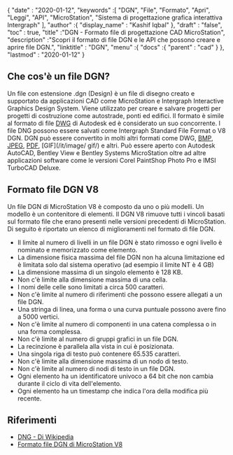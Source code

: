 {
  "date" : "2020-01-12",
  "keywords" :[ "DGN", "File", "Formato", "Apri", "Leggi", "API", "MicroStation", "Sistema di progettazione grafica interattiva Intergraph" ],
  "author" :{
    "display_name" : "Kashif Iqbal"
},
  "draft" : "false",
  "toc" : true,
  "title" :"DGN - Formato file di progettazione CAD MicroStation",
  "description" :"Scopri il formato di file DGN e le API che possono creare e aprire file DGN.",
  "linktitle" : "DGN",
  "menu" :{
    "docs" :{
      "parent" : "cad"
}
},
  "lastmod" : "2020-01-12"
}

## Che cos'è un file DGN?

Un file con estensione .dgn (Design) è un file di disegno creato e supportato da applicazioni CAD come MicroStation e Intergraph Interactive Graphics Design System. Viene utilizzato per creare e salvare progetti per progetti di costruzione come autostrade, ponti ed edifici. Il formato è simile al formato di file [DWG](/it/cad/dwg/) di Autodesk ed è considerato un suo concorrente. I file DNG possono essere salvati come Intergraph Standard File Format o V8 DGN. DGN può essere convertito in molti altri formati come DWG, [BMP](/it/image/bmp/), [JPEG](/it/image/jpeg/), [PDF](/it/pdf/), [GIF](/it/image/ gif/) e altri. Può essere aperto con Autodesk AutoCAD, Bentley View e Bentley Systems MicroStation oltre ad altre applicazioni software come le versioni Corel PaintShop Photo Pro e IMSI TurboCAD Deluxe.

## Formato file DGN V8

Un file DGN di MicroStation V8 è composto da uno o più modelli. Un modello è un contenitore di elementi. Il DGN V8 rimuove tutti i vincoli basati sul formato file che erano presenti nelle versioni precedenti di MicroStation. Di seguito è riportato un elenco di miglioramenti nel formato di file DGN.

* Il limite al numero di livelli in un file DGN è stato rimosso e ogni livello è nominato e memorizzato come elemento.
* La dimensione fisica massima del file DGN non ha alcuna limitazione ed è limitata solo dal sistema operativo (ad esempio il limite NT è 4 GB)
* La dimensione massima di un singolo elemento è 128 KB.
* Non c'è limite alla dimensione massima di una cella.
* I nomi delle celle sono limitati a circa 500 caratteri.
* Non c'è limite al numero di riferimenti che possono essere allegati a un file DGN.
* Una stringa di linea, una forma o una curva puntuale possono avere fino a 5000 vertici.
* Non c'è limite al numero di componenti in una catena complessa o in una forma complessa.
* Non c'è limite al numero di gruppi grafici in un file DGN.
* La recinzione è parallela alla vista in cui è posizionata.
* Una singola riga di testo può contenere 65.535 caratteri.
* Non c'è limite alla dimensione massima di un nodo di testo.
* Non c'è limite al numero di nodi di testo in un file DGN.
* Ogni elemento ha un identificatore univoco a 64 bit che non cambia durante il ciclo di vita dell'elemento.
* Ogni elemento ha un timestamp che indica l'ora della modifica più recente.

## Riferimenti

* [DNG - Di Wikipedia](https://en.wikipedia.org/wiki/DGN)
* [Formato file DGN di MicroStation V8](https://web.archive.org/web/20120713013730/http://docs.bentley.com/ko/MicroStation/ustnhelp47.html)

